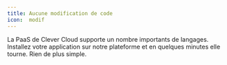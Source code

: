 ```yaml
---
title: Aucune modification de code
icon:  modif
---
```

La PaaS de Clever Cloud supporte un nombre importants de langages. Installez
votre application sur notre plateforme et en  quelques minutes elle tourne. Rien
de plus simple.
